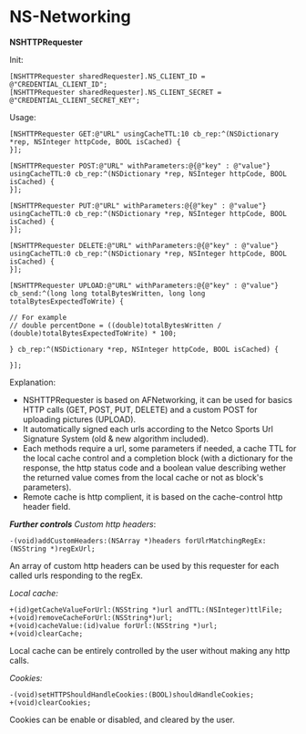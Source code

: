 NS-Networking
=============

<b>NSHTTPRequester</b>

Init:
```
[NSHTTPRequester sharedRequester].NS_CLIENT_ID = @"CREDENTIAL_CLIENT_ID";
[NSHTTPRequester sharedRequester].NS_CLIENT_SECRET = @"CREDENTIAL_CLIENT_SECRET_KEY";
```

Usage:
```
[NSHTTPRequester GET:@"URL" usingCacheTTL:10 cb_rep:^(NSDictionary *rep, NSInteger httpCode, BOOL isCached) {
}];

[NSHTTPRequester POST:@"URL" withParameters:@{@"key" : @"value"} usingCacheTTL:0 cb_rep:^(NSDictionary *rep, NSInteger httpCode, BOOL isCached) {
}];

[NSHTTPRequester PUT:@"URL" withParameters:@{@"key" : @"value"} usingCacheTTL:0 cb_rep:^(NSDictionary *rep, NSInteger httpCode, BOOL isCached) {
}];

[NSHTTPRequester DELETE:@"URL" withParameters:@{@"key" : @"value"} usingCacheTTL:0 cb_rep:^(NSDictionary *rep, NSInteger httpCode, BOOL isCached) {
}];

[NSHTTPRequester UPLOAD:@"URL" withParameters:@{@"key" : @"value"} cb_send:^(long long totalBytesWritten, long long totalBytesExpectedToWrite) {

// For example
// double percentDone = ((double)totalBytesWritten / (double)totalBytesExpectedToWrite) * 100;
     
} cb_rep:^(NSDictionary *rep, NSInteger httpCode, BOOL isCached) {
        
}];
```
Explanation:
<ul>
<li>NSHTTPRequester is based on AFNetworking, it can be used for basics HTTP calls (GET, POST, PUT, DELETE) and a custom POST for uploading pictures (UPLOAD).</li>
<li>It automatically signed each urls according to the Netco Sports Url Signature System (old & new algorithm included).</li>
<li>Each methods require a url, some parameters if needed, a cache TTL for the local cache control and a completion block (with a dictionary for the response, the http status code and a boolean value describing wether the returned value comes from the local cache or not as block's parameters).</li>
<li>Remote cache is http complient, it is based on the cache-control http header field.</li>
</ul>


<b><i>Further controls</i></b>
<i>Custom http headers</i>:
```
-(void)addCustomHeaders:(NSArray *)headers forUlrMatchingRegEx:(NSString *)regExUrl;
```

An array of custom http headers can be used by this requester for each called urls responding to the regEx.

<i>Local cache:</i>
```
+(id)getCacheValueForUrl:(NSString *)url andTTL:(NSInteger)ttlFile;
+(void)removeCacheForUrl:(NSString*)url;
+(void)cacheValue:(id)value forUrl:(NSString *)url;
+(void)clearCache;
```

Local cache can be entirely controlled by the user without making any http calls.

<i>Cookies:</i>
```
-(void)setHTTPShouldHandleCookies:(BOOL)shouldHandleCookies;
+(void)clearCookies;
```

Cookies can be enable or disabled, and cleared by the user.
